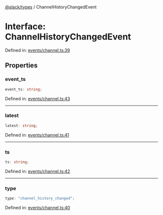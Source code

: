 [@slack/types](../index.md) / ChannelHistoryChangedEvent

# Interface: ChannelHistoryChangedEvent

Defined in: [events/channel.ts:39](https://github.com/slackapi/node-slack-sdk/blob/main/packages/types/src/events/channel.ts#L39)

## Properties

### event\_ts

```ts
event_ts: string;
```

Defined in: [events/channel.ts:43](https://github.com/slackapi/node-slack-sdk/blob/main/packages/types/src/events/channel.ts#L43)

***

### latest

```ts
latest: string;
```

Defined in: [events/channel.ts:41](https://github.com/slackapi/node-slack-sdk/blob/main/packages/types/src/events/channel.ts#L41)

***

### ts

```ts
ts: string;
```

Defined in: [events/channel.ts:42](https://github.com/slackapi/node-slack-sdk/blob/main/packages/types/src/events/channel.ts#L42)

***

### type

```ts
type: "channel_history_changed";
```

Defined in: [events/channel.ts:40](https://github.com/slackapi/node-slack-sdk/blob/main/packages/types/src/events/channel.ts#L40)
